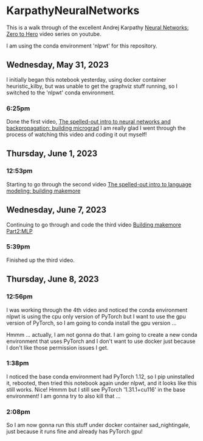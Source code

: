 # KarpathyNeuralNetworks

This is a walk through of the excellent Andrej Karpathy [Neural Networks: Zero to Hero](https://www.youtube.com/playlist?list=PLAqhIrjkxbuWI23v9cThsA9GvCAUhRvKZ) video series on youtube.

I am using the conda environment 'nlpwt' for this repository.

## Wednesday, May 31, 2023

I initially began this notebook yesterday, using docker container heuristic_kilby, but was unable to get the graphviz stuff running, so I switched to the 'nlpwt' conda environment. 

### 6:25pm 

Done the first video, [The spelled-out intro to neural networks and backpropagation: building micrograd](https://www.youtube.com/watch?v=VMj-3S1tku0) I am really glad I went through the process of watching this video and coding it out myself!

## Thursday, June 1, 2023

### 12:53pm

Starting to go through the second video [The spelled-out intro to language modeling: building makemore](https://www.youtube.com/watch?v=PaCmpygFfXo)

## Wednesday, June 7, 2023

Continuing to go through and code the third video [Building makemore Part2:MLP](https://www.youtube.com/watch?v=TCH_1BHY58I)

### 5:39pm 

Finished up the third video. 

## Thursday, June 8, 2023

### 12:56pm

I was working through the 4th video and noticed the conda environment nlpwt is using the cpu only version of PyTorch but I want to use the gpu version of PyTorch, so I am going to conda install the gpu version ...

Hmmm ... actually, I am not gonna do that. I am going to create a new conda environment that uses PyTorch and I don't want to use docker just because I don't like those permission issues I get.

### 1:38pm

I noticed the base conda environment had PyTorch 1.12, so I pip uninstalled it, rebooted, then tried this notebook again under nlpwt, and it looks like this still works. Nice!
Hmmm but I still see PyTorch '1.31.1+cu116' in the base environment! I am gonna try to also kill that ... 

### 2:08pm

So I am now gonna run this stuff under docker container sad_nightingale, just because it runs fine and already has PyTorch gpu!

